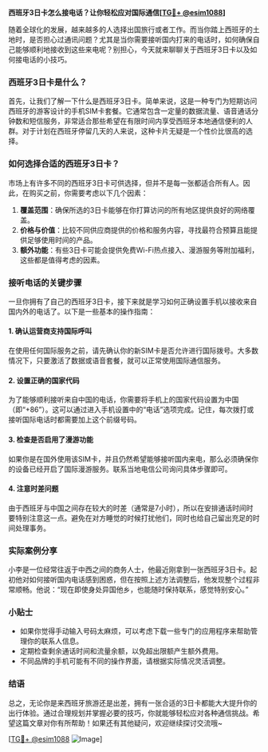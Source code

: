 **西班牙3日卡怎么接电话？让你轻松应对国际通信[[TG💪+ @esim1088](https://t.me/s/esim1088)]**

随着全球化的发展，越来越多的人选择出国旅行或者工作。而当你踏上西班牙的土地时，是否担心过通讯问题？尤其是当你需要接听国内打来的电话时，如何确保自己能够顺利地接收到这些来电呢？别担心，今天就来聊聊关于西班牙3日卡以及如何接电话的小技巧。

### 西班牙3日卡是什么？

首先，让我们了解一下什么是西班牙3日卡。简单来说，这是一种专门为短期访问西班牙的游客设计的手机SIM卡套餐。它通常包含一定量的数据流量、语音通话分钟数和短信服务，非常适合那些希望在有限时间内享受西班牙本地通信便利的人群。对于计划在西班牙停留几天的人来说，这种卡片无疑是一个性价比很高的选择。

### 如何选择合适的西班牙3日卡？

市场上有许多不同的西班牙3日卡可供选择，但并不是每一张都适合所有人。因此，在购买之前，你需要考虑以下几个因素：

1. **覆盖范围**：确保所选的3日卡能够在你打算访问的所有地区提供良好的网络覆盖。
2. **价格与价值**：比较不同供应商提供的价格和服务内容，寻找最符合预算且能提供足够使用时间的产品。
3. **额外功能**：有些3日卡可能会提供免费Wi-Fi热点接入、漫游服务等附加福利，这些都是值得考虑的因素。

### 接听电话的关键步骤

一旦你拥有了自己的西班牙3日卡，接下来就是学习如何正确设置手机以接收来自国内外的电话了。以下是一些基本的操作指南：

#### 1. 确认运营商支持国际呼叫
在使用任何国际服务之前，请先确认你的新SIM卡是否允许进行国际拨号。大多数情况下，只要激活了数据或语音套餐，就可以正常使用国际通信服务。

#### 2. 设置正确的国家代码
为了能够顺利接听来自中国的电话，你需要将手机上的国家代码设置为中国（即“+86”）。这可以通过进入手机设置中的“电话”选项完成。记住，每次拨打或接听国际电话时都需要加上这个前缀号码。

#### 3. 检查是否启用了漫游功能
如果你是在国外使用该SIM卡，并且仍然希望能够接听国内来电，那么必须确保你的设备已经开启了国际漫游服务。联系当地电信公司询问具体步骤即可。

#### 4. 注意时差问题
由于西班牙与中国之间存在较大的时差（通常是7小时），所以在安排通话时间时要特别注意这一点。避免在对方睡觉的时候打扰他们，同时也给自己留出充足的时间处理事务。

### 实际案例分享

小李是一位经常往返于中西之间的商务人士，他最近刚拿到一张西班牙3日卡。起初他对如何接听国内电话感到困惑，但在按照上述方法调整后，他发现整个过程非常顺畅。他说：“现在即使身处异国他乡，也能随时保持联系，感觉特别安心。”

### 小贴士

- 如果你觉得手动输入号码太麻烦，可以考虑下载一些专门的应用程序来帮助管理你的联系人信息。
- 定期检查剩余通话时间和流量余额，以免超出限额产生额外费用。
- 不同品牌的手机可能有不同的操作界面，请根据实际情况灵活调整。

### 结语

总之，无论你是来西班牙旅游还是出差，拥有一张合适的3日卡都能大大提升你的出行体验。通过合理规划并掌握必要的技巧，你就能够轻松应对各种通信挑战。希望这篇文章对你有所帮助！如果还有其他疑问，欢迎继续探讨交流哦~

[[TG💪+ @esim1088](https://t.me/s/esim1088) ![Image](https://i.postimg.cc/4NQfJmqS/Snipaste-2025-05-13-00-14-12.png)]